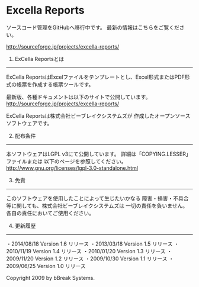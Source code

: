 Excella Reports
===============
ソースコード管理をGitHubへ移行中です。
最新の情報はこちらをご覧ください。

http://sourceforge.jp/projects/excella-reports/

1. ExCella Reportsとは  
---------------------

  ExCella ReportsはExcelファイルをテンプレートとし、Excel形式またはPDF形式の帳票を作成する帳票ツールです。

  最新版、各種ドキュメントは以下のサイトで公開しています。
  http://sourceforge.jp/projects/excella-reports/

  ExCella Reportsは株式会社ビーブレイクシステムズが
  作成したオープンソースソフトウェアです。


2. 配布条件  
-------------

  本ソフトウェアはLGPL v3にて公開しています。
  詳細は「COPYING.LESSER」ファイルまたは
  以下のページを参照してください。
  http://www.gnu.org/licenses/lgpl-3.0-standalone.html


3. 免責  
---------

  このソフトウェアを使用したことによって生じたいかなる
  障害・損害・不具合等に関しても、株式会社ビーブレイクシステムズは
  一切の責任を負いません。各自の責任においてご使用ください。


4. 更新履歴  
-------------
  ・2014/08/18 Version 1.6 リリース
  ・2013/03/18 Version 1.5 リリース
  ・2010/11/19 Version 1.4 リリース
  ・2010/01/20 Version 1.3 リリース
  ・2009/11/20 Version 1.2 リリース
  ・2009/10/30 Version 1.1 リリース
  ・2009/06/25 Version 1.0 リリース


Copyright 2009 by bBreak Systems.
